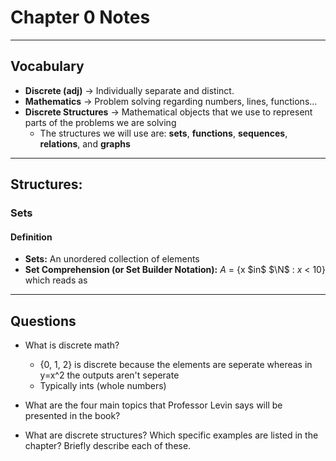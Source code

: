 # Chapter 0 Notes
---
## Vocabulary
* **Discrete (adj)** -> Individually separate and distinct.
* **Mathematics** -> Problem solving regarding numbers, lines, functions...
* **Discrete Structures** -> Mathematical objects that we use to represent parts of the problems we are solving
    * The structures we will use are: **sets**, **functions**, **sequences**, **relations**, and **graphs**    

---

## Structures:

### Sets
#### Definition
* **Sets:** An unordered collection of elements
* **Set Comprehension (or Set Builder Notation):** $A$ = {x \$in$ $\N$ : $x$ < 10} which reads as 

---

## Questions

* What is discrete math?
    * {0, 1, 2} is discrete because the elements are seperate whereas in y=x^2 the outputs aren't seperate
    * Typically ints (whole numbers)


* What are the four main topics that Professor Levin says will be presented in the book?

* What are discrete structures? Which specific examples are listed in the chapter? Briefly describe each of these.
